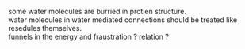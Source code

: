 some water molecules are burried in protien structure.  
water molecules in water mediated connections should be treated like resedules themselves.  
funnels in the energy and fraustration ? relation ?  
